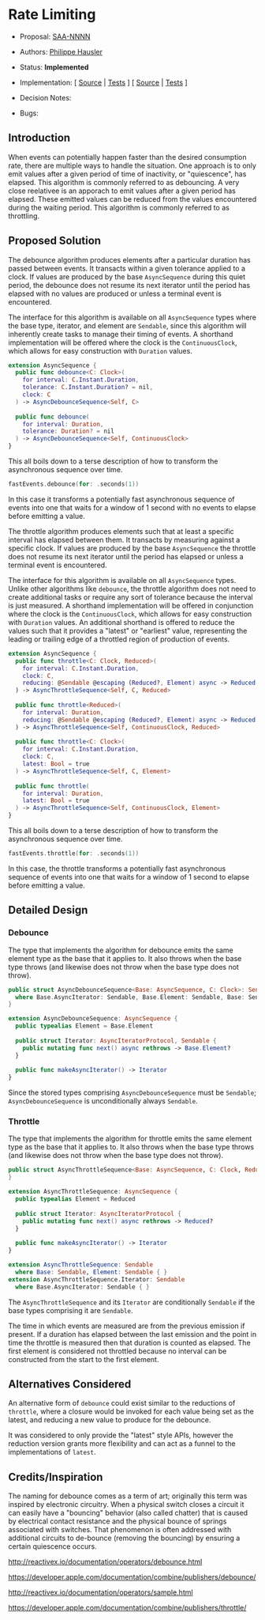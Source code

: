 # Rate Limiting

* Proposal: [SAA-NNNN]()
* Authors: [Philippe Hausler](https://github.com/phausler)
* Status: **Implemented**
* Implementation: 
[
[Source](https://github.com/apple/swift-async-algorithms/blob/main/Sources/AsyncAlgorithms/AsyncDebounceSequence.swift) |
[Tests](https://github.com/apple/swift-async-algorithms/blob/main/Tests/AsyncAlgorithmsTests/TestDebounce.swift)
]
[
[Source](https://github.com/apple/swift-async-algorithms/blob/main/Sources/AsyncAlgorithms/AsyncThrottleSequence.swift) |
[Tests](https://github.com/apple/swift-async-algorithms/blob/main/Tests/AsyncAlgorithmsTests/TestThrottle.swift)
]

* Decision Notes: 
* Bugs: 

## Introduction

When events can potentially happen faster than the desired consumption rate, there are multiple ways to handle the situation. One approach is to only emit values after a given period of time of inactivity, or "quiescence", has elapsed. This algorithm is commonly referred to as debouncing. A very close reelativee is an apporach to emit values after a given period has elapsed. These emitted values can be reduced from the values encountered during the waiting period. This algorithm is commonly referred to as throttling. 

## Proposed Solution

The debounce algorithm produces elements after a particular duration has passed between events. It transacts within a given tolerance applied to a clock. If values are produced by the base `AsyncSequence` during this quiet period, the debounce does not resume its next iterator until the period has elapsed with no values are produced or unless a terminal event is encountered.

The interface for this algorithm is available on all `AsyncSequence` types where the base type, iterator, and element are `Sendable`, since this algorithm will inherently create tasks to manage their timing of events. A shorthand implementation will be offered where the clock is the `ContinuousClock`, which allows for easy construction with `Duration` values.

```swift
extension AsyncSequence {
  public func debounce<C: Clock>(
    for interval: C.Instant.Duration, 
    tolerance: C.Instant.Duration? = nil, 
    clock: C
  ) -> AsyncDebounceSequence<Self, C>
  
  public func debounce(
    for interval: Duration, 
    tolerance: Duration? = nil
  ) -> AsyncDebounceSequence<Self, ContinuousClock>
}
```

This all boils down to a terse description of how to transform the asynchronous sequence over time. 

```swift
fastEvents.debounce(for: .seconds(1))
```

In this case it transforms a potentially fast asynchronous sequence of events into one that waits for a window of 1 second with no events to elapse before emitting a value.

The throttle algorithm produces elements such that at least a specific interval has elapsed between them. It transacts by measuring against a specific clock. If values are produced by the base `AsyncSequence` the throttle does not resume its next iterator until the period has elapsed or unless a terminal event is encountered.

The interface for this algorithm is available on all `AsyncSequence` types. Unlike other algorithms like `debounce`, the throttle algorithm does not need to create additional tasks or require any sort of tolerance because the interval is just measured. A shorthand implementation will be offered in conjunction where the clock is the `ContinuousClock`, which allows for easy construction with `Duration` values. An additional shorthand is offered to reduce the values such that it provides a "latest" or "earliest" value, representing the leading or trailing edge of a throttled region of production of events.

```swift
extension AsyncSequence {
  public func throttle<C: Clock, Reduced>(
    for interval: C.Instant.Duration, 
    clock: C, 
    reducing: @Sendable @escaping (Reduced?, Element) async -> Reduced
  ) -> AsyncThrottleSequence<Self, C, Reduced>
  
  public func throttle<Reduced>(
    for interval: Duration, 
    reducing: @Sendable @escaping (Reduced?, Element) async -> Reduced
  ) -> AsyncThrottleSequence<Self, ContinuousClock, Reduced>
  
  public func throttle<C: Clock>(
    for interval: C.Instant.Duration, 
    clock: C, 
    latest: Bool = true
  ) -> AsyncThrottleSequence<Self, C, Element>
  
  public func throttle(
    for interval: Duration, 
    latest: Bool = true
  ) -> AsyncThrottleSequence<Self, ContinuousClock, Element>
}
```

This all boils down to a terse description of how to transform the asynchronous sequence over time. 

```swift
fastEvents.throttle(for: .seconds(1))
```

In this case, the throttle transforms a potentially fast asynchronous sequence of events into one that waits for a window of 1 second to elapse before emitting a value.

## Detailed Design

### Debounce

The type that implements the algorithm for debounce emits the same element type as the base that it applies to. It also throws when the base type throws (and likewise does not throw when the base type does not throw).

```swift
public struct AsyncDebounceSequence<Base: AsyncSequence, C: Clock>: Sendable
  where Base.AsyncIterator: Sendable, Base.Element: Sendable, Base: Sendable {
}

extension AsyncDebounceSequence: AsyncSequence {
  public typealias Element = Base.Element
  
  public struct Iterator: AsyncIteratorProtocol, Sendable {
    public mutating func next() async rethrows -> Base.Element? 
  }
  
  public func makeAsyncIterator() -> Iterator
}
```

Since the stored types comprising `AsyncDebounceSequence` must be `Sendable`; `AsyncDebounceSequence` is unconditionally always `Sendable`.

### Throttle

The type that implements the algorithm for throttle emits the same element type as the base that it applies to. It also throws when the base type throws (and likewise does not throw when the base type does not throw).

```swift
public struct AsyncThrottleSequence<Base: AsyncSequence, C: Clock, Reduced> {
}

extension AsyncThrottleSequence: AsyncSequence {
  public typealias Element = Reduced
  
  public struct Iterator: AsyncIteratorProtocol {
    public mutating func next() async rethrows -> Reduced?
  }
  
  public func makeAsyncIterator() -> Iterator
}

extension AsyncThrottleSequence: Sendable 
  where Base: Sendable, Element: Sendable { }
extension AsyncThrottleSequence.Iterator: Sendable 
  where Base.AsyncIterator: Sendable { }
```

The `AsyncThrottleSequence` and its `Iterator` are conditionally `Sendable` if the base types comprising it are `Sendable`.

The time in which events are measured are from the previous emission if present. If a duration has elapsed between the last emission and the point in time the throttle is measured then that duration is counted as elapsed. The first element is considered not throttled because no interval can be constructed from the start to the first element.

## Alternatives Considered

An alternative form of `debounce` could exist similar to the reductions of `throttle`, where a closure would be invoked for each value being set as the latest, and reducing a new value to produce for the debounce.

It was considered to only provide the "latest" style APIs, however the reduction version grants more flexibility and can act as a funnel to the implementations of `latest`.

## Credits/Inspiration

The naming for debounce comes as a term of art; originally this term was inspired by electronic circuitry. When a physical switch closes a circuit it can easily have a "bouncing" behavior (also called chatter) that is caused by electrical contact resistance and the physical bounce of springs associated with switches. That phenomenon is often addressed with additional circuits to de-bounce (removing the bouncing) by ensuring a certain quiescence occurs.

http://reactivex.io/documentation/operators/debounce.html

https://developer.apple.com/documentation/combine/publishers/debounce/

http://reactivex.io/documentation/operators/sample.html

https://developer.apple.com/documentation/combine/publishers/throttle/

